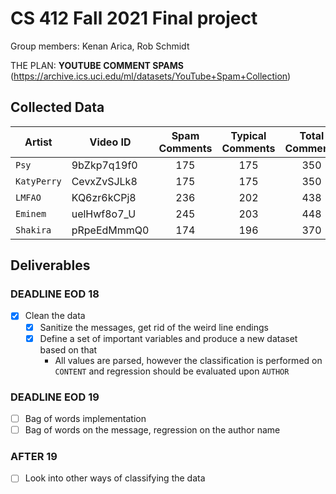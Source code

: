 # CS 412 Fall 2021 Final project

Group members: Kenan Arica, Rob Schmidt

THE PLAN: **YOUTUBE COMMENT SPAMS** (<https://archive.ics.uci.edu/ml/datasets/YouTube+Spam+Collection>)

## Collected Data

| Artist    | Video ID    | Spam Comments | Typical Comments | Total Comments |
| --------- | ----------- | :-----------: | :--------------: | :------------: |
|`Psy`      | 9bZkp7q19f0 | 175           | 175              | 350            |
|`KatyPerry`| CevxZvSJLk8 | 175           | 175              | 350            |
|`LMFAO`    | KQ6zr6kCPj8 | 236           | 202              | 438            |
|`Eminem`   | uelHwf8o7_U | 245           | 203              | 448            |
|`Shakira`  | pRpeEdMmmQ0 | 174           | 196              | 370            |

## Deliverables

### DEADLINE EOD 18

- [X] Clean the data
  - [X] Sanitize the messages, get rid of the weird line endings
  - [X] Define a set of important variables and produce a new dataset based on that
    - All values are parsed, however the classification is performed on `CONTENT` and regression should be evaluated upon `AUTHOR`

### DEADLINE EOD 19

- [ ] Bag of words implementation
- [ ] Bag of words on the message, regression on the author name

### AFTER 19

- [ ] Look into other ways of classifying the data
